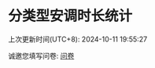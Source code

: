 # 分类型安调时长统计



上次更新时间(UTC+8): 2024-10-11 19:55:27


诚邀您填写问卷: [问卷](https://forms.gle/bxUKH95Yq54SVNvp8)
